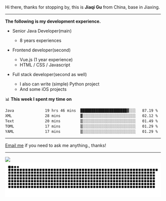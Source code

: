Hi there, thanks for stopping by, this is **Jiaqi Gu** from China, base in Jiaxing.

---

**The following is my development experience.**

- Senior Java Developer(main)
  - 8 years experiences

- Frontend developer(second)
  - Vue.js (1 year experience)
  - HTML / CSS / Javascript
  
- Full stack developer(second as well)
  - I also can write (simple) Python project
  - And some iOS projects

📊 **This week I spent my time on**
<!--START_SECTION:waka-->

```txt
Java              19 hrs 46 mins  █████████████████████▓░░░   87.19 %
XML               28 mins         ▓░░░░░░░░░░░░░░░░░░░░░░░░   02.12 %
Text              20 mins         ▒░░░░░░░░░░░░░░░░░░░░░░░░   01.49 %
TOML              17 mins         ▒░░░░░░░░░░░░░░░░░░░░░░░░   01.29 %
YAML              17 mins         ▒░░░░░░░░░░░░░░░░░░░░░░░░   01.29 %
```

<!--END_SECTION:waka-->

---

[Email me](mailto:htk2klwgr@mozmail.com?subject=Hiring_from_GitHub) if you need to ask me anything., thanks!

---

![]( https://visitor-badge.glitch.me/badge?page_id=githubgujiaqi)
![]( https://github.com/droid-Q/droid-Q/raw/output/github-contribution-grid-snake.svg#gh-dark-mode-only)
